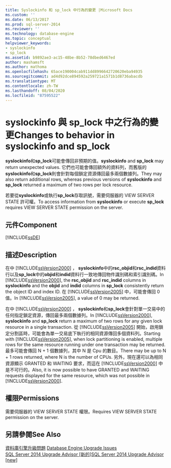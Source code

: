 ```yaml
---
title: Syslockinfo 和 sp_lock 中行為的變更 |Microsoft Docs
ms.custom: ''
ms.date: 06/13/2017
ms.prod: sql-server-2014
ms.reviewer: ''
ms.technology: database-engine
ms.topic: conceptual
helpviewer_keywords:
- syslockinfo
- sp_lock
ms.assetid: b9892ae3-ac15-48be-8b52-78dbed6467ed
author: mashamsft
ms.author: mathoma
ms.openlocfilehash: 65ace190004cab911dd8996642720620eba94935
ms.sourcegitcommit: ad4d92dce894592a259721a1571b1d8736abacdb
ms.translationtype: MT
ms.contentlocale: zh-TW
ms.lasthandoff: 08/04/2020
ms.locfileid: "87595522"
---
```

# <a name="changes-to-behavior-in-syslockinfo-and-sp_lock"></a><span data-ttu-id="57dc1-102">syslockinfo 與 sp_lock 中之行為的變更</span><span class="sxs-lookup"><span data-stu-id="57dc1-102">Changes to behavior in syslockinfo and sp_lock</span></span>
  <span data-ttu-id="57dc1-103">**syslockinfo**和**sp_lock**可能會傳回非預期的值。</span><span class="sxs-lookup"><span data-stu-id="57dc1-103">**syslockinfo** and **sp_lock** may return unexpected values.</span></span> <span data-ttu-id="57dc1-104">它們也可能會傳回額外的資料列，而舊版的**syslockinfo**和**sp_lock**則會針對每個鎖定資源傳回最多兩個數據列。</span><span class="sxs-lookup"><span data-stu-id="57dc1-104">They may also return additional rows, whereas previous versions of **syslockinfo** and **sp_lock** returned a maximum of two rows per lock resource.</span></span>  
  
 <span data-ttu-id="57dc1-105">若要從**syslockinfo**或執行**sp_lock**存取訊號，需要伺服器的 VIEW SERVER STATE 許可權。</span><span class="sxs-lookup"><span data-stu-id="57dc1-105">To access information from **syslockinfo** or execute **sp_lock** requires VIEW SERVER STATE permission on the server.</span></span>  
  
## <a name="component"></a><span data-ttu-id="57dc1-106">元件</span><span class="sxs-lookup"><span data-stu-id="57dc1-106">Component</span></span>  
 [!INCLUDE[ssDE](../../includes/ssde-md.md)]  
  
## <a name="description"></a><span data-ttu-id="57dc1-107">描述</span><span class="sxs-lookup"><span data-stu-id="57dc1-107">Description</span></span>  
 <span data-ttu-id="57dc1-108">在中 [!INCLUDE[ssVersion2000](../../includes/ssversion2000-md.md)] ， **syslockinfo**中的**rsc_objid**和**rsc_indid**資料行以及**sp_lock**中的**objid**和**indid**資料行一致地傳回物件識別碼和索引識別碼。</span><span class="sxs-lookup"><span data-stu-id="57dc1-108">In [!INCLUDE[ssVersion2000](../../includes/ssversion2000-md.md)], the **rsc_objid** and **rsc_indid** columns in **syslockinfo** and the **objid** and **indid** columns in **sp_lock** consistently return the object ID and index ID.</span></span> <span data-ttu-id="57dc1-109">在 [!INCLUDE[ssVersion2005](../../includes/ssversion2005-md.md)] 中，可能會傳回 0 值。</span><span class="sxs-lookup"><span data-stu-id="57dc1-109">In [!INCLUDE[ssVersion2005](../../includes/ssversion2005-md.md)], a value of 0 may be returned.</span></span>  
  
 <span data-ttu-id="57dc1-110">在中 [!INCLUDE[ssVersion2000](../../includes/ssversion2000-md.md)] ， **syslockinfo**和**sp_lock**會針對單一交易中的任何指定鎖定資源，傳回最多兩個數據列。</span><span class="sxs-lookup"><span data-stu-id="57dc1-110">In [!INCLUDE[ssVersion2000](../../includes/ssversion2000-md.md)], **syslockinfo** and **sp_lock** return a maximum of two rows for any given lock resource in a single transaction.</span></span> <span data-ttu-id="57dc1-111">從 [!INCLUDE[ssVersion2005](../../includes/ssversion2005-md.md)] 開始，啟用鎖定分割區時，可能會為單一交易底下執行的相同資源傳回多個資料列。</span><span class="sxs-lookup"><span data-stu-id="57dc1-111">Starting with [!INCLUDE[ssVersion2005](../../includes/ssversion2005-md.md)], when lock partitioning is enabled, multiple rows for the same resource running under one transaction may be returned.</span></span> <span data-ttu-id="57dc1-112">最多可能會傳回 N + 1 個數據列，其中 N 是 Cpu 的數目。</span><span class="sxs-lookup"><span data-stu-id="57dc1-112">There may be up to N + 1 rows returned, where N is the number of CPUs.</span></span> <span data-ttu-id="57dc1-113">另外，現在還可以為相同資源顯示 GRANTED 和 WAITING 要求，而這在 [!INCLUDE[ssVersion2000](../../includes/ssversion2000-md.md)] 中是不可行的。</span><span class="sxs-lookup"><span data-stu-id="57dc1-113">Also, it is now possible to have GRANTED and WAITING requests displayed for the same resource, which was not possible in [!INCLUDE[ssVersion2000](../../includes/ssversion2000-md.md)].</span></span>  
  
## <a name="permissions"></a><span data-ttu-id="57dc1-114">權限</span><span class="sxs-lookup"><span data-stu-id="57dc1-114">Permissions</span></span>  
 <span data-ttu-id="57dc1-115">需要伺服器的 VIEW SERVER STATE 權限。</span><span class="sxs-lookup"><span data-stu-id="57dc1-115">Requires VIEW SERVER STATE permission on the server.</span></span>  
  
## <a name="see-also"></a><span data-ttu-id="57dc1-116">另請參閱</span><span class="sxs-lookup"><span data-stu-id="57dc1-116">See Also</span></span>  
 <span data-ttu-id="57dc1-117">[資料庫引擎升級問題](../../../2014/sql-server/install/database-engine-upgrade-issues.md) </span><span class="sxs-lookup"><span data-stu-id="57dc1-117">[Database Engine Upgrade Issues](../../../2014/sql-server/install/database-engine-upgrade-issues.md) </span></span>  
 [<span data-ttu-id="57dc1-118">SQL Server 2014 Upgrade Advisor &#91;新的&#93;</span><span class="sxs-lookup"><span data-stu-id="57dc1-118">SQL Server 2014 Upgrade Advisor &#91;new&#93;</span></span>](sql-server-2014-upgrade-advisor.md)  
  
  

